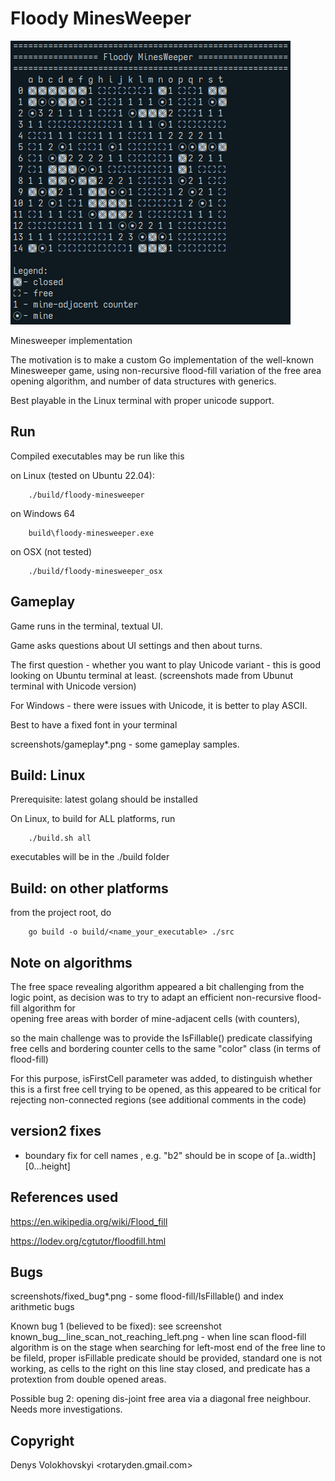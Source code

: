 # Floody MinesWeeper
![Floody MinesWeeper](/images/title.png)

Minesweeper implementation

The motivation is to make a custom Go implementation of the well-known Minesweeper game,
using non-recursive flood-fill variation of the free area opening algorithm,
and number of data structures with generics.

Best playable in the Linux terminal with proper unicode support.

## Run 
Compiled executables may be run like this

on Linux (tested on Ubuntu 22.04):
```
    ./build/floody-minesweeper
```

on Windows 64
```
    build\floody-minesweeper.exe
```

on OSX (not tested)
```
    ./build/floody-minesweeper_osx
```

## Gameplay

Game runs in the terminal, textual UI.

Game asks questions about UI settings and then about turns.

The first question - whether you want to play Unicode variant -
this is good looking on Ubuntu terminal at least.
(screenshots made from Ubunut terminal with Unicode version)

For Windows - there were issues with Unicode, it is better to play ASCII.

Best to have a fixed font in your terminal

screenshots/gameplay*.png - some gameplay samples.

## Build: Linux
Prerequisite: latest golang should be installed

On Linux, to build for ALL platforms, run

```
    ./build.sh all
```

executables will be in the ./build folder

## Build: on other platforms
from the project root, do
```
    go build -o build/<name_your_executable> ./src
```

## Note on algorithms

The free space revealing algorithm appeared a bit challenging from the logic point,
as decision was to try to adapt an efficient non-recursive flood-fill algorithm for  
opening free areas with border of mine-adjacent cells (with counters),

so the main challenge was to provide the IsFillable() predicate classifying
free cells and bordering counter cells to the same "color" class (in terms of flood-fill)

For this purpose, isFirstCell parameter was added, to distinguish whether this is a first free cell
trying to be opened, as this appeared to be critical for rejecting non-connected regions
(see additional comments in the code) 

## version2 fixes
- boundary fix for cell names , e.g. "b2" should be in scope of [a..width] [0...height]

## References used
https://en.wikipedia.org/wiki/Flood_fill

https://lodev.org/cgtutor/floodfill.html


## Bugs
screenshots/fixed_bug*.png - some flood-fill/IsFillable() and index arithmetic bugs 

Known bug 1 (believed to be fixed):  see screenshot known_bug__line_scan_not_reaching_left.png - 
    when line scan flood-fill algorithm is on the stage when searching for left-most end of the free line to be fileld, 
    proper isFillable predicate should be provided, standard one is not working, as cells to the right on this line stay closed,
    and predicate has a protextion from double opened areas. 

Possible bug 2: opening dis-joint free area via a diagonal free neighbour. Needs more investigations.

## Copyright

Denys Volokhovskyi <rotaryden.gmail.com>